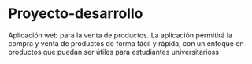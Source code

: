 # Proyecto-desarrollo
Aplicación web para la venta de productos. La aplicación permitirá la compra y venta de productos de forma fácil y rápida, con un enfoque en productos que puedan ser útiles para estudiantes universitarioss